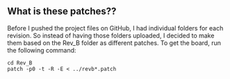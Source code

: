 ## What is these patches??

Before I pushed the project files on GitHub, I had individual folders for each revision. So instead of having those folders uploaded, I decided to make them based on the Rev_B folder as different patches. To get the board, run the following command:

```
cd Rev_B
patch -p0 -t -R -E < ../revb*.patch
```
